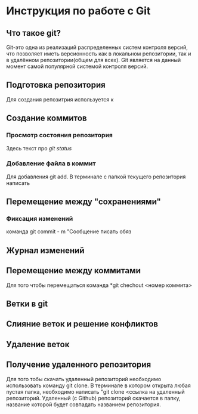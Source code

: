 # Инструкция по работе с Git 

## Что такое git?
Git-это одна из реализаций распределенных систем контроля версий, что позволяет иметь версионность как в локальном репозитории, так и в удалённом репозитории(общем для всех). Git является на данный момент самой популярной системой контроля версий.

## Подготовка репозитория

Для создания репозитрия используется к

## Создание коммитов


### Просмотр состояния репозитория
Здесь текст про *git status*
### Добавление файла в коммит
Для добавления git add. В терминале с папкой текущего репозитория написать
## Перемещение между "сохранениями"
### Фиксация изменений
команда git commit - m "Сообщение писать обяз

## Журнал изменений



## Перемещение между коммитами
Для того чтобы перемещаться команда *git chechout <номер коммита>
## Ветки в git

## Слияние веток и решение конфликтов

## Удаление веток

## Получение удаленного репозитория
Для того тобы скачать удаленный репозиторий необходимо использовать команду git clone. В терминале в котором открыта любая пустая папка, необходимо написать "git clone <ссылка на удаленный репозиторий. Удаленный (с Github) репозиторий скачается в папку, название которой будет совпадать названием репозитория.
